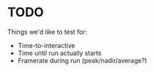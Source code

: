 # TODO
Things we'd like to test for:

- Time-to-interactive
- Time until run actually starts
- Framerate during run (peak/nadir/average?)
